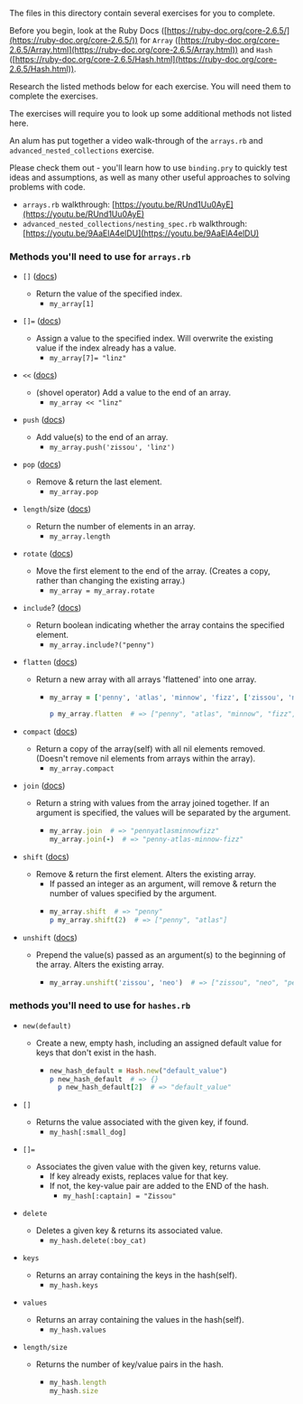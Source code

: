 The files in this directory contain several exercises for you to complete.

Before you begin, look at the Ruby Docs ([https://ruby-doc.org/core-2.6.5/](https://ruby-doc.org/core-2.6.5/)) for `Array` ([https://ruby-doc.org/core-2.6.5/Array.html](https://ruby-doc.org/core-2.6.5/Array.html)) and `Hash` ([https://ruby-doc.org/core-2.6.5/Hash.html](https://ruby-doc.org/core-2.6.5/Hash.html)).

Research the listed methods below for each exercise. You will need them to complete the exercises.

The exercises will require you to look up some additional methods not listed here.

An alum has put together a video walk-through of the `arrays.rb` and `advanced_nested_collections` exercise.

Please check them out - you'll learn how to use `binding.pry` to quickly test ideas and assumptions, as well as many other useful approaches to solving problems with code.

- `arrays.rb` walkthrough: [https://youtu.be/RUnd1Uu0AyE](https://youtu.be/RUnd1Uu0AyE)
- `advanced_nested_collections/nesting_spec.rb` walkthrough: [https://youtu.be/9AaElA4elDU](https://youtu.be/9AaElA4elDU)


### Methods you'll need to use for `arrays.rb`

* `[]` ([docs](https://ruby-doc.org/core-2.6.5/Array.html#method-i-5B-5D))
  - Return the value of the specified index.
    - ```my_array[1]```

* `[]=` ([docs](https://ruby-doc.org/core-2.6.5/Array.html#method-i-5B-5D-3D))
  - Assign a value to the specified index. Will overwrite the existing value if the index already has a value.
    - ```my_array[7]= "linz"```

* `<<` ([docs](https://ruby-doc.org/core-2.6.5/Array.html#method-i-3C-3C))
  - (shovel operator) Add a value to the end of an array.
    - ```my_array << "linz"```

* `push` ([docs](https://ruby-doc.org/core-2.6.5/Array.html#method-i-push))
  - Add value(s) to the end of an array.
    - ```my_array.push('zissou', 'linz')```

* `pop` ([docs](https://ruby-doc.org/core-2.6.5/Array.html#method-i-pop))
  - Remove & return the last element.
    - ```my_array.pop```

* `length`/size ([docs](https://ruby-doc.org/core-2.6.5/Array.html#method-i-length))
  - Return the number of elements in an array.
    - ```my_array.length```

* `rotate` ([docs](https://ruby-doc.org/core-2.6.5/Array.html#method-i-rotate))
  - Move the first element to the end of the array. (Creates a copy, rather than changing the existing array.)
    - ```my_array = my_array.rotate```

* `include`? ([docs](https://ruby-doc.org/core-2.6.5/Array.html#method-i-include-3F))
  - Return boolean indicating whether the array contains the specified element.
    - ```my_array.include?("penny")```

* `flatten` ([docs](https://ruby-doc.org/core-2.6.5/Array.html#method-i-flatten))
  - Return a new array with all arrays 'flattened' into one array.
    - ```Ruby
      my_array = ['penny', 'atlas', 'minnow', 'fizz', ['zissou', 'neo']]   # array within an array

      p my_array.flatten  # => ["penny", "atlas", "minnow", "fizz", "zissou", "neo"]  # flattened into a single array
      ```

* `compact` ([docs](https://ruby-doc.org/core-2.6.5/Array.html#method-i-compact))
  - Return a copy of the array(self) with all nil elements removed. (Doesn't remove nil elements from arrays within the array).
    - ```my_array.compact```

* `join` ([docs](https://ruby-doc.org/core-2.6.5/Array.html#method-i-join))
  - Return a string with values from the array joined together. If an argument is specified, the values will be separated by the argument.
    - ```Ruby
      my_array.join  # => "pennyatlasminnowfizz"
      my_array.join(-)  # => "penny-atlas-minnow-fizz"
      ```

* `shift` ([docs](https://ruby-doc.org/core-2.6.5/Array.html#method-i-shift))
  - Remove & return the first element. Alters the existing array.
    - If passed an integer as an argument, will remove & return the number of values specified by the argument.
    - ```Ruby
      my_array.shift  # => "penny"
      p my_array.shift(2)  # => ["penny", "atlas"]
      ```

* `unshift` ([docs](https://ruby-doc.org/core-2.6.5/Array.html#method-i-unshift))
  - Prepend the value(s) passed as an argument(s) to the beginning of the array. Alters the existing array.
    - ```Ruby
      my_array.unshift('zissou', 'neo')  # => ["zissou", "neo", "penny", "atlas", "minnow", "fizz"]
      ```

### methods you'll need to use for `hashes.rb`

* `new(default)`
  - Create a new, empty hash, including an assigned default value for keys that don't exist in the hash.
    - ```Ruby
      new_hash_default = Hash.new("default_value")
      p new_hash_default  # => {}
        p new_hash_default[2]  # => "default_value"
      ```

* `[]`
  - Returns the value associated with the given key, if found.
    - ```my_hash[:small_dog]```

* `[]=`
  - Associates the given value with the given key, returns value.
    - If key already exists, replaces value for that key.
    - If not, the key-value pair are added to the END of the hash.
      - ```my_hash[:captain] = "Zissou"```

* `delete`
  - Deletes a given key & returns its associated value.
    - ```my_hash.delete(:boy_cat)```

* `keys`
  - Returns an array containing the keys in the hash(self).
    - ```my_hash.keys```

* `values`
  - Returns an array containing the values in the hash(self).
    - ```my_hash.values```

* `length/size`
  - Returns the number of key/value pairs in the hash.
    - ```Ruby
      my_hash.length
      my_hash.size
      ```
